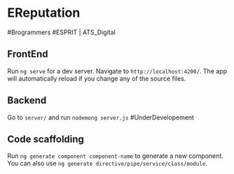 # EReputation
#Brogrammers
#ESPRIT | ATS_Digital


## FrontEnd
Run `ng serve` for a dev server. Navigate to `http://localhost:4200/`. The app will automatically reload if you change any of the source files.

## Backend
Go to `server/` and run `nodemong server.js` #UnderDevelopement


## Code scaffolding

Run `ng generate component component-name` to generate a new component. You can also use `ng generate directive/pipe/service/class/module`.

